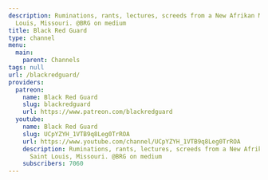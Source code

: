 ```yaml
---
description: Ruminations, rants, lectures, screeds from a New Afrikan Maoist in Saint
  Louis, Missouri. @BRG on medium
title: Black Red Guard
type: channel
menu:
  main:
    parent: Channels
tags: null
url: /blackredguard/
providers:
  patreon:
    name: Black Red Guard
    slug: blackredguard
    url: https://www.patreon.com/blackredguard
  youtube:
    name: Black Red Guard
    slug: UCpYZYH_1VTB9q8Leg0TrROA
    url: https://www.youtube.com/channel/UCpYZYH_1VTB9q8Leg0TrROA
    description: Ruminations, rants, lectures, screeds from a New Afrikan Maoist in
      Saint Louis, Missouri. @BRG on medium
    subscribers: 7060
---
```

